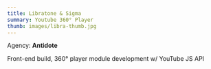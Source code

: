 ```yaml
---
title: Libratone & Sigma
summary: Youtube 360° Player
thumb: images/libra-thumb.jpg
---
```

Agency: __Antidote__

Front-end build, 360° player module development w/ YouTube JS API
